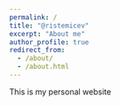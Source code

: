 ```yaml
---
permalink: /
title: "@ristemicev"
excerpt: "About me"
author_profile: true
redirect_from: 
  - /about/
  - /about.html
---
```


This is my personal website
